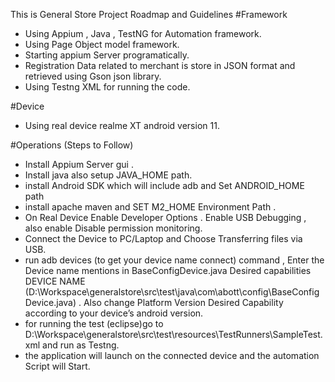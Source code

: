 This is General Store Project Roadmap and Guidelines
#Framework
- Using Appium , Java , TestNG for Automation framework.
- Using Page Object model framework.
- Starting appium Server programatically.
- Registration Data related to merchant is store in JSON format and retrieved using Gson json library.
- Using Testng XML for running the code.

#Device
- Using real device realme XT android version 11. 

#Operations (Steps to Follow)
- Install Appium Server gui .
- Install java also setup JAVA_HOME path.
- install Android SDK which will include adb and Set ANDROID_HOME path
- install apache maven and SET M2_HOME Environment Path .
- On Real Device Enable Developer Options . Enable USB Debugging ,
also enable Disable permission monitoring.
- Connect the Device to PC/Laptop and Choose Transferring files via USB.
- run adb devices (to get your device name connect) command , Enter the Device name mentions in BaseConfigDevice.java Desired capabilities DEVICE NAME (D:\Workspace\generalstore\src\test\java\com\abott\config\BaseConfigDevice.java) . Also change Platform Version Desired Capability according to your device’s android version.
-  for running the test (eclipse)go to D:\Workspace\generalstore\src\test\resources\TestRunners\SampleTest.xml and run as Testng.
- the application will launch on the connected device and the automation Script will Start.


